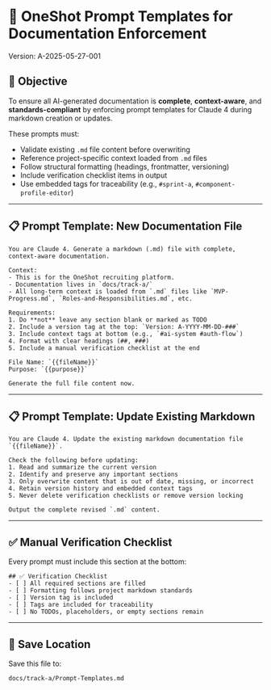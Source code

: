 # 🧠 OneShot Prompt Templates for Documentation Enforcement

Version: A-2025-05-27-001

## 🎯 Objective
To ensure all AI-generated documentation is **complete**, **context-aware**, and **standards-compliant** by enforcing prompt templates for Claude 4 during markdown creation or updates.

These prompts must:
- Validate existing `.md` file content before overwriting
- Reference project-specific context loaded from `.md` files
- Follow structural formatting (headings, frontmatter, versioning)
- Include verification checklist items in output
- Use embedded tags for traceability (e.g., `#sprint-a`, `#component-profile-editor`)

---

## 📋 Prompt Template: New Documentation File
```
You are Claude 4. Generate a markdown (.md) file with complete, context-aware documentation.

Context:
- This is for the OneShot recruiting platform.
- Documentation lives in `docs/track-a/`
- All long-term context is loaded from `.md` files like `MVP-Progress.md`, `Roles-and-Responsibilities.md`, etc.

Requirements:
1. Do **not** leave any section blank or marked as TODO
2. Include a version tag at the top: `Version: A-YYYY-MM-DD-###`
3. Include context tags at bottom (e.g., `#ai-system #auth-flow`)
4. Format with clear headings (##, ###)
5. Include a manual verification checklist at the end

File Name: `{{fileName}}`
Purpose: `{{purpose}}`

Generate the full file content now.
```

---

## 📋 Prompt Template: Update Existing Markdown
```
You are Claude 4. Update the existing markdown documentation file `{{fileName}}`.

Check the following before updating:
1. Read and summarize the current version
2. Identify and preserve any important sections
3. Only overwrite content that is out of date, missing, or incorrect
4. Retain version history and embedded context tags
5. Never delete verification checklists or remove version locking

Output the complete revised `.md` content.
```

---

## ✅ Manual Verification Checklist
Every prompt must include this section at the bottom:
```
## ✅ Verification Checklist
- [ ] All required sections are filled
- [ ] Formatting follows project markdown standards
- [ ] Version tag is included
- [ ] Tags are included for traceability
- [ ] No TODOs, placeholders, or empty sections remain
```

---

## 🧱 Save Location
Save this file to:
```
docs/track-a/Prompt-Templates.md
```
